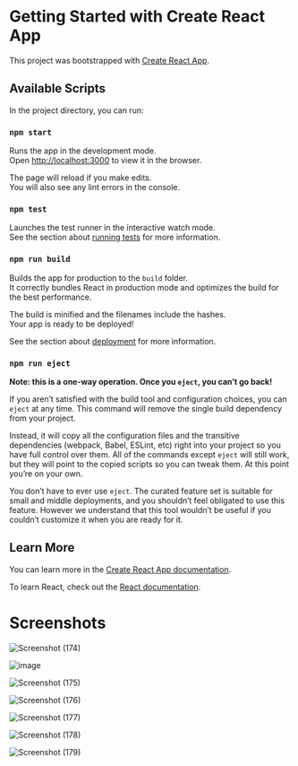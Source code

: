 # Getting Started with Create React App

This project was bootstrapped with [Create React App](https://github.com/facebook/create-react-app).

## Available Scripts

In the project directory, you can run:

### `npm start`

Runs the app in the development mode.\
Open [http://localhost:3000](http://localhost:3000) to view it in the browser.

The page will reload if you make edits.\
You will also see any lint errors in the console.

### `npm test`

Launches the test runner in the interactive watch mode.\
See the section about [running tests](https://facebook.github.io/create-react-app/docs/running-tests) for more information.

### `npm run build`

Builds the app for production to the `build` folder.\
It correctly bundles React in production mode and optimizes the build for the best performance.

The build is minified and the filenames include the hashes.\
Your app is ready to be deployed!

See the section about [deployment](https://facebook.github.io/create-react-app/docs/deployment) for more information.

### `npm run eject`

**Note: this is a one-way operation. Once you `eject`, you can’t go back!**

If you aren’t satisfied with the build tool and configuration choices, you can `eject` at any time. This command will remove the single build dependency from your project.

Instead, it will copy all the configuration files and the transitive dependencies (webpack, Babel, ESLint, etc) right into your project so you have full control over them. All of the commands except `eject` will still work, but they will point to the copied scripts so you can tweak them. At this point you’re on your own.

You don’t have to ever use `eject`. The curated feature set is suitable for small and middle deployments, and you shouldn’t feel obligated to use this feature. However we understand that this tool wouldn’t be useful if you couldn’t customize it when you are ready for it.

## Learn More

You can learn more in the [Create React App documentation](https://facebook.github.io/create-react-app/docs/getting-started).

To learn React, check out the [React documentation](https://reactjs.org/).

# Screenshots


![Screenshot (174)](https://github.com/user-attachments/assets/23790bda-c634-4678-97c9-a66e7134ac83)

![image](https://github.com/user-attachments/assets/3a922f08-2517-4142-b286-1f25845e8626)

![Screenshot (175)](https://github.com/user-attachments/assets/dcfe9612-2f01-44b8-87cd-345d43f6e35c)

![Screenshot (176)](https://github.com/user-attachments/assets/94e1df0b-f2b1-417a-8356-f41c4b88f8df)

![Screenshot (177)](https://github.com/user-attachments/assets/0c05c98c-ca4d-45f2-915a-d36512bd28b1)

![Screenshot (178)](https://github.com/user-attachments/assets/d5d0b559-490d-455a-934d-7ef595dc11e1)

![Screenshot (179)](https://github.com/user-attachments/assets/9b20297a-6746-4f3e-99f8-35ab9a6614ac)





